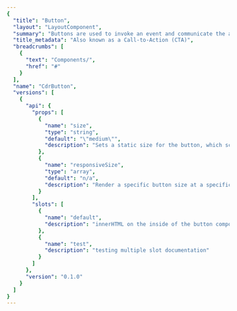 ```yaml
---
{
  "title": "Button",
  "layout": "LayoutComponent",
  "summary": "Buttons are used to invoke an event and communicate the action that will occur.",
  "title_metadata": "Also known as a Call-to-Action (CTA)",
  "breadcrumbs": [
    {
      "text": "Components/",
      "href": "#"
    }
  ],
  "name": "CdrButton",
  "versions": [
    {
      "api": {
        "props": [
          {
            "name": "size",
            "type": "string",
            "default": "\"medium\"",
            "description": "Sets a static size for the button, which scales padding and text size. {small, medium, large}"
          },
          {
            "name": "responsiveSize",
            "type": "array",
            "default": "n/a",
            "description": "Render a specific button size at a specific breakpoint. Takes precedence over size and fullWidth.\nFormat is size@breakpoint (ex: large@sm)."
          }
        ],
        "slots": [
          {
            "name": "default",
            "description": "innerHTML on the inside of the button component"
          },
          {
            "name": "test",
            "description": "testing multiple slot documentation"
          }
        ]
      },
      "version": "0.1.0"
    }
  ]
}
---
```


<cdr-doc-tabs>
<template slot="Overview">
<cdr-doc-table-of-contents-shell>

## Primary
Use primary button to emphasize an action to complete a form or more forward in a process such as "Submit" or "Add to cart".

<cdr-doc-example-code-pair repository-href="http://github.com" sandbox-href="http://github.com">

```html
  <cdr-button>Button Text</cdr-button>
```

</cdr-doc-example-code-pair>



## Secondary
Use secondary button for all actions that do not move the user to the next step or are additional user actions such as “Add to wish list” or “Load more”. There should be only 1 primary action per major page section.

<cdr-doc-example-code-pair>

```html
  <cdr-button class="cdr-button--secondary">Button Text</cdr-button>
```

</cdr-doc-example-code-pair>

## Button with icon
Most common icon only button is for closing a modal or accordion panel.

<cdr-doc-example-code-pair>

```html
  <cdr-button>Button Text</cdr-button>
```

</cdr-doc-example-code-pair>


## Size
Change the button size based on where button is used

<cdr-doc-example-code-pair>

```html
  <div>
    <cdr-button size="small">Add to cart</cdr-button>
    <cdr-button>Add to cart</cdr-button>
    <cdr-button size="large">Add to cart</cdr-button>
  </div>
```

</cdr-doc-example-code-pair>
</cdr-doc-table-of-contents-shell>
</template>


<template slot="Design Guidelines">
  <cdr-doc-table-of-contents-shell 
    :appended-nav-items="[
      {
        text: 'Related Components'
      },
      {
        text: 'Call to Action buttons',
        href: '#'
      },
      {
        text: 'Toggle buttons',
        href: '#'
      },
      {
        text: 'Button groups',
        href: '#'
      }
    ]">
    <cdr-doc-alert/>

## Use When

  * Triggering an action when a user clicks or taps on the component.
  * Enabling a &ldquo;final&rdquo; action.
  * Progressing or regressing a user through a step in a flow.
  * Submitting requested information. 
  * Confirming the completion of a flow or cancelling out of it.

### Don't use when

  * Navigating to another page on a site. Instead, use Call-to-action.
  * Taking a user to a different part within the same page. Instead, use Link.

## Visual language
Buttons should be self-contained visual elements, typically a form of rectangle, that encloses text, iconography, or both. Hierarchy of importance is emphasized and delineated by using primary and secondary buttons. These button types should utilize visual and spatial cues to communicate their importance within that hierarchy, such as boldness of color/value choices and order of presentation such as left-to-right or top-to-bottom arrangements.

Visual specs for small, medium and large buttons.

## Behavior
These are guidelines for when and how to use the Button component.

## Content

  * Clearly and accurately label buttons.
  * Lead with strong, actionable verbs.
  * Depending on the use case, buttons may contain a label and/or an icon.
  * All button labels are sentence case, with only the first word in a phrase and any proper nouns capitalized.
  * Button labels should be as short as possible and communicate the action that will occur when the user touches them.

## Accessibility

  * Display a visible focus state when users tab to the button.
  * For icon-only buttons, provide engineers with UI text to be used inside the `<button>` element for screen readers. This text is defined in the `<title>` tag for SVG files or `<ALT>` tag.
  * If needed, a longer description for the icon (or SVG element) that contains its purpose or provides additional and/or clarifying information can be provided to engineers. This text will appear in the `<desc>` tag and is very helpful to users of assistive technology.
Modifiers can be combined 1 from each grouping.
  * If the SVG is purely decorative or has supporting text, define UI text as “NONE” because no UI text needs to be provided for `<title>` or `<desc>` or `<alt>` tags. 

  </cdr-doc-table-of-contents-shell>
</template>

<template slot="API">

# Properties
### Props

<cdr-doc-api type="prop" />

### Slots 

<cdr-doc-api type="slot" />
</template>

<template slot="History">

# Last updated
June 19, 2018

# Contributors

</template>
</cdr-doc-tabs>

